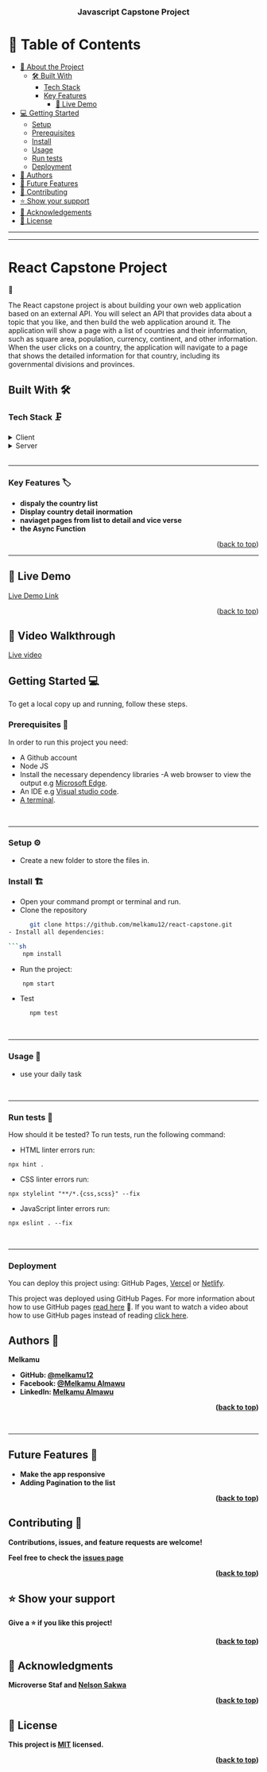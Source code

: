<a name="readme-top"></a>

<div align="center">

  <h3><b>Javascript Capstone Project</b></h3>

</div>

<!-- TABLE OF CONTENTS -->

# 📗 Table of Contents

- [📖 About the Project](#about-project)
  - [🛠 Built With](#built-with)
    - [Tech Stack](#tech-stack)
    - [Key Features](#key-features)
      - [🚀 Live Demo ](#-live-demo-)
- [💻 Getting Started](#getting-started)
  - [Setup](#setup)
  - [Prerequisites](#prerequisites)
  - [Install](#install)
  - [Usage](#usage)
  - [Run tests](#run-tests)
  - [Deployment](#triangular_flag_on_post-deployment)
- [👥 Authors](#authors)
- [🔭 Future Features](#future-features)
- [🤝 Contributing](#contributing)
- [⭐️ Show your support](#support)
- [🙏 Acknowledgements](#acknowledgements)
- [📝 License](#license)


<hr><hr>
<!-- PROJECT DESCRIPTION -->

# <b>React Capstone Project
  📖</b><a name="about-project"></a>

The React capstone project is about building your own web application based on an external API. You will select an API that provides data about a topic that you like, and then build the web application around it. The application will show a page with a list of countries and their information, such as square area, population, currency, continent, and other information. When the user clicks on a country, the application will navigate to a page that shows the detailed information for that country, including its governmental divisions and provinces.

<!-- BUILT WITH -->
## <b>Built With 🛠</b><a name="built-with"></a><br>

<!-- TECH STACK -->
### <b>Tech Stack 🗜️</b><a name="tech-stack"></a>
<details>
  <summary>Client</summary>
  <ul>
    <li><a href="https://developer.mozilla.org/en-US/docs/Web/HTML">HTML5</a> markup to build raw structure of this web page</li><br>
    <li><a href="https://developer.mozilla.org/en-US/docs/Web/CSS">CSS3</a> custom properties, <a href="https://css-tricks.com/snippets/css/a-guide-to-flexbox/">FlexBox</a>, <a href="https://www.w3schools.com/css/css_grid.asp">Grid</a> to make the website visually attractive</li><br>
    <li><a href="https://reactjs.org/">Javascript</a></li><br>
    <li><a href="https://mozilla.github.io/addons-linter/">Linters</a> for coding convention and coding formating</li>
    <li><a href="https://react-redux.js.org/introduction/getting-started">React Redux</a></li>
    <li><a href="https://jestjs.io">Jest</a></li> 

  </ul>
</details>
<details>
  <summary>Server</summary>
  <ul>
    <li><a href="https://npmjs.com/package/webpack-server">Webpack server</a></li>  
    <li><a href="https://secure.geonames.org/">API</a></li>
  </ul>
</details>
<br><hr>

<!-- KEY FEATURES -->
### <b>Key Features 🏷️</b> <a name="key-features"></a>

- **dispaly the country list**
- **Display country detail inormation**
- **naviaget pages from list to detail and vice verse**
- **the Async Function**

<p align="right">(<a href="#readme-top">back to top</a>)</p>
<hr>

<!-- LIVE DEMO -->

 ## 🚀 Live Demo <a name="live-demo"></a>

[Live Demo Link]()



<p align="right">(<a href="#readme-top">back to top</a>)</p>

 ## 🎥 Video Walkthrough
[Live video]()
<!-- GET STARTED -->
## <b>Getting Started 💻</b><a name="getting-started"></a>

To get a local copy up and running, follow these steps.

<!-- PREREQUISITIES -->
### <b>Prerequisites 🧱</b><a name="prerequisites"></a>

In order to run this project you need:

- A Github account
- Node JS
- Install the necessary dependency libraries
-A web browser to view the output e.g [Microsoft Edge](https://www.microsoft.com/en-us/edge).
- An IDE e.g [Visual studio code](https://code.visualstudio.com/).
- [A terminal](https://code.visualstudio.com/docs/terminal/basics).

<br><hr>

<!-- SETUP -->
### <b>Setup ⚙️</b><a name="setup"></a>

- Create a new folder to store the files in.

<!-- INSTALL -->
### <b>Install 🏗️</b><a name="install"></a>

- Open your command prompt or terminal and run.
-  Clone the repository

  ```sh
        git clone https://github.com/melkamu12/react-capstone.git
- Install all dependencies:

  ```sh
      npm install
  ```


  - Run the project:

  ```sh
      npm start
  ```
  - Test
  ```sh
        npm test
  ```
<br><hr>

<!-- USAGE -->
### <b>Usage 📂</b><a name="usage"></a>

- use your daily task

<!-- TESTS -->
<br><hr>
### <b>Run tests 🧪</b><a name="run-tests"></a>

How should it be tested? 
To run tests, run the following command:

- HTML linter errors run:

```
npx hint .
```

- CSS linter errors run:

```
npx stylelint "**/*.{css,scss}" --fix
```

- JavaScript linter errors run:

```
npx eslint . --fix
```

<br><hr>

<!-- DEPLOYEMENT -->
### <b>Deployment</b> <a name="deployment"></a>

You can deploy this project using: GitHub Pages, [Vercel](https://vercel.com/) or [Netlify](https://www.netlify.com/).

This project was deployed using GitHub Pages. For more information about how to use GitHub pages [read here](https://www.w3schools.com/git/git_remote_pages.asp?remote=github) 🤩. If you want to watch a video about how to use GitHub pages instead of reading [click here](https://www.youtube.com/watch?v=QyFcl_Fba-k&t=251s).


<!-- AUTHORS -->
## <b>Authors 👥<b><a name="authors"></a>
 **Melkamu**
- GitHub: [@melkamu12](https://github.com/melkamu12)
- Facebook: [@Melkamu Almawu](https://www.facebook.com/people/Melkamu-Almawu/pfbid028hQsqdkxPj8AuN9RFqvCFArmhEP2kcaFNRPL5X8Cri14ZTStjVNPNj2kevtq8GSJl/)
- LinkedIn: [Melkamu Almawu](https://www.linkedin.com/in/melkamu-almawu/)


<p align="right">(<a href="#readme-top">back to top</a>)</p>

<br><hr>

<!-- FUTURE FEATURES -->
## <b>Future Features 🔭</b><a name="future-features"></a>

- **Make the app responsive**
- **Adding Pagination to the list**

<p align="right">(<a href="#readme-top">back to top</a>)</p>

<!-- CONTRIBUTING -->

## <b>Contributing 🤝</b><a name="contributing"></a>

Contributions, issues, and feature requests are welcome!

Feel free to check the [issues page]()

<p align="right">(<a href="#readme-top">back to top</a>)</p>

<!-- SUPPORT -->

## ⭐️ Show your support <a name="support"></a>

Give a ⭐️ if you like this project!

<p align="right">(<a href="#readme-top">back to top</a>)</p>

<!-- ACKNOWLEDGEMENTS -->

## 🙏 Acknowledgments <a name="acknowledgements"></a>

Microverse Staf and [Nelson Sakwa](https://www.behance.net/sakwadesignstudio)

<p align="right">(<a href="#readme-top">back to top</a>)</p>

<!-- LICENSE -->

## 📝 License <a name="license"></a>

This project is [MIT](./mit.md) licensed.

<p align="right">(<a href="#readme-top">back to top</a>)</p>
